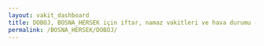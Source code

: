 ```yaml
---
layout: vakit_dashboard
title: DOBOJ, BOSNA_HERSEK için iftar, namaz vakitleri ve hava durumu - ilçe/eyalet seç
permalink: /BOSNA_HERSEK/DOBOJ/
---
```


<script type="text/javascript">
  var GLOBAL_COUNTRY = 'BOSNA_HERSEK';
  var GLOBAL_CITY = 'DOBOJ';
  var GLOBAL_STATE = '';
  var lat = 72;
  var lon = 21;
</script>
